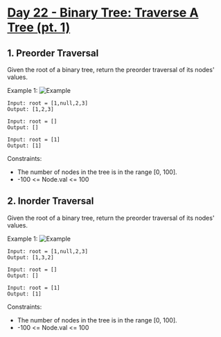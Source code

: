 #  [Day 22 - Binary Tree: Traverse A Tree (pt. 1)](https://leetcode.com/explore/learn/card/data-structure-tree/)

## 1. Preorder Traversal

Given the root of a binary tree, return the preorder traversal of its nodes' values.

Example 1:
![Example](https://assets.leetcode.com/uploads/2020/09/15/inorder_1.jpg)

```
Input: root = [1,null,2,3]
Output: [1,2,3]
```

```
Input: root = []
Output: []
```

```
Input: root = [1]
Output: [1]
```

Constraints:

* The number of nodes in the tree is in the range [0, 100].
* -100 <= Node.val <= 100

## 2. Inorder Traversal

Given the root of a binary tree, return the preorder traversal of its nodes' values.

Example 1:
![Example](https://assets.leetcode.com/uploads/2020/09/15/inorder_1.jpg)

```
Input: root = [1,null,2,3]
Output: [1,3,2]
```

```
Input: root = []
Output: []
```

```
Input: root = [1]
Output: [1]
```

Constraints:

* The number of nodes in the tree is in the range [0, 100].
* -100 <= Node.val <= 100
